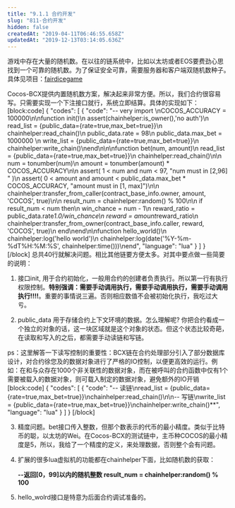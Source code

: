 ```yaml
---
title: "9.1.1 合约开发"
slug: "811-合约开发"
hidden: false
createdAt: "2019-04-11T06:46:55.658Z"
updatedAt: "2019-12-13T03:14:05.636Z"
---
```

游戏中存在大量的随机数。在以往的链系统中，比如以太坊或者EOS要费劲心思找到一个可靠的随机数。为了保证安全可靠，需要服务器和客户端双随机数种子。具体见项目：[fairdicegame](https://github.com/Dappub/fairdicegame) 

Cocos-BCX提供内置随机数方案，解决起来非常方便。所以，我们合约很容易写。只需要实现一个下注接口就行，系统立即结算。具体的实现如下：
[block:code]
{
  "codes": [
    {
      "code": "-- very import \nCOCOS_ACCURACY = 100000\n\nfunction init()\n    assert(chainhelper:is_owner(),'no auth')\n    read_list = {public_data={rate=true,max_bet=true}}\n    chainhelper:read_chain()\n    public_data.rate  = 98\n    public_data.max_bet = 1000000 \n    write_list = {public_data={rate=true,max_bet=true}}\n    chainhelper:write_chain()\nend\n\n\nfunction bet(num, amount)\n    read_list = {public_data={rate=true,max_bet=true}}\n    chainhelper:read_chain()\n\n    num = tonumber(num)\n    amount = tonumber(amount) * COCOS_ACCURACY\n\n    assert( 1 < num and num < 97, \"num must in [2,96] \" )\n    assert( 0 < amount and amount < public_data.max_bet * COCOS_ACCURACY, \"amount must in [1, max]\")\n\n    chainhelper:transfer_from_caller(contract_base_info.owner, amount, 'COCOS', true)\n\n    result_num = chainhelper:random() % 100\n\n    if result_num < num then\n        win_chance = num - 1\n        reward_ratio = public_data.rate*1.0/win_chance\n        reward = amount*reward_ratio\n        chainhelper:transfer_from_owner(contract_base_info.caller, reward, 'COCOS', true)\n    end\nend\n\nfunction hello_world()\n    chainhelper:log('hello world')\n    chainhelper:log(date('%Y-%m-%dT%H:%M:%S', chainhelper:time()))\nend",
      "language": "lua"
    }
  ]
}
[/block]
总共40行就解决问题。相比其他链要方便太多。对其中要点做一些简要的说明：

1. 接口init, 用于合约初始化，一般用合约的创建者负责执行。所以第一行有执行权限控制。**特别强调：需要手动调用执行，需要手动调用执行，需要手动调用执行!!!!**。重要的事情说三遍。否则相应数值不会被初始化执行，我吃过大亏。
  
2. public_data 用于存储合约上下文环境的数据。怎么理解呢? 你把合约看成一个独立的对象的话，这一块区域就是这个对象的状态。但这个状态比较奇葩，在读取和写入的之后，都需要手动读链和写链。

ps：这里解答一下读写控制的重要性：BCX链在合约处理部分引入了部分数据库设计，对合约徐您及的数据对象进行了严格的IO控制，以便更高效的运行。例如：在和与众存在1000个非关联性的数据对象，而在被呼叫的合约函数中仅有1个需要被载入的数据对象，则可载入制定的数据对象，避免额外的IO开销
[block:code]
{
  "codes": [
    {
      "code": "-- 读链\nread_list = {public_data={rate=true,max_bet=true}}\nchainhelper:read_chain()\n\n-- 写链\nwrite_list = {public_data={rate=true,max_bet=true}}\nchainhelper:write_chain()**",
      "language": "lua"
    }
  ]
}
[/block]

3. 精度问题。bet接口传入整数，但那个数表示的代币的最小精度。类似于比特币的聪，以太坊的Wei。在Cocos-BCX的测试链中，主币种COCOS的最小精度是5，所以，我给了一个精度的定义，来处理数据，否则整个会有问题。
    
4. 扩展的很多lua虚拟机的功能都在chainhelper下面，比如随机数的获取： 

    **--返回[0，99]以内的随机整数
    result_num = chainhelper:random() % 100**

5. hello_wolrd接口是特意为后面合约调试准备的。